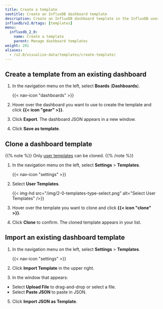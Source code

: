 ```yaml
---
title: Create a template
seotitle: Create an InfluxDB dashboard template
description: Create an InfluxDB dashboard template in the InfluxDB user interface (UI).
influxdb/v2.0/tags: [templates]
menu:
  influxdb_2_0:
    name: Create a template
    parent: Manage dashboard templates
weight: 201
aliases:
  - /v2.0/visualize-data/templates/create-template/
---
```


## Create a template from an existing dashboard

1. In the navigation menu on the left, select **Boards** (**Dashboards**).

    {{< nav-icon "dashboards" >}}

2. Hover over the dashboard you want to use to create the template and click **{{< icon "gear" >}}**.
3. Click **Export**. The dashboard JSON appears in a new window.
4. Click **Save as template**.


## Clone a dashboard template

{{% note %}}
Only [user templates](/v2.0/visualize-data/templates/#dashboard-template-types) can be cloned.
{{% /note %}}

1. In the navigation menu on the left, select **Settings** > **Templates**.

    {{< nav-icon "settings" >}}

3. Select **User Templates**.

    {{< img-hd src="/img/2-0-templates-type-select.png" alt="Select User Templates" />}}

4. Hover over the template you want to clone and click **{{< icon "clone" >}}**.
5. Click **Clone** to confirm. The cloned template appears in your list.

## Import an existing dashboard template

1. In the navigation menu on the left, select **Settings** > **Templates**.

    {{< nav-icon "settings" >}}

3. Click **Import Template** in the upper right.
4. In the window that appears:
  * Select **Upload File** to drag-and-drop or select a file.
  * Select **Paste JSON** to paste in JSON.
5. Click **Import JSON as Template**.
